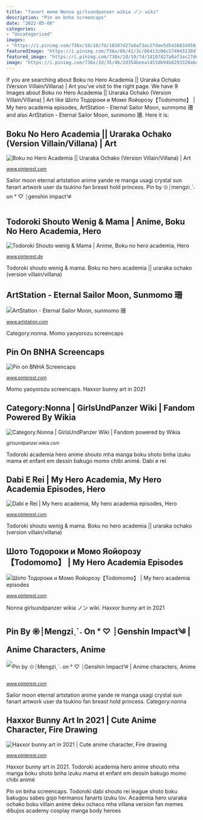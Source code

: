 ```yaml
---
title: "fanart momo Nonna girlsundpanzer wikia ノン wiki"
description: "Pin on bnha screencaps"
date: "2022-05-08"
categories:
- "Uncategorized"
images:
- "https://i.pinimg.com/736x/18/10/7d/18107d27a8af3ac27dee5d543883d450--academia-hero-fan-art.jpg?b=t"
featuredImage: "https://i.pinimg.com/736x/66/41/3c/66413c06c574943138d7d74aae890fa1.jpg"
featured_image: "https://i.pinimg.com/736x/18/10/7d/18107d27a8af3ac27dee5d543883d450--academia-hero-fan-art.jpg?b=t"
image: "https://i.pinimg.com/736x/2d/35/4b/2d354beea1453db94b6293320abd8702.jpg"
---
```


If you are searching about Boku no Hero Academia || Uraraka Ochako (Version Villain/Villana) | Art you've visit to the right page. We have 9 Images about Boku no Hero Academia || Uraraka Ochako (Version Villain/Villana) | Art like Шото Тодороки и Момо Яойорозу【Todomomo】 | My hero academia episodes, ArtStation - Eternal Sailor Moon, sunmomo 珊 and also ArtStation - Eternal Sailor Moon, sunmomo 珊. Here it is:

## Boku No Hero Academia || Uraraka Ochako (Version Villain/Villana) | Art

![Boku no Hero Academia || Uraraka Ochako (Version Villain/Villana) | Art](https://i.pinimg.com/736x/18/10/7d/18107d27a8af3ac27dee5d543883d450--academia-hero-fan-art.jpg?b=t "Academia hero uraraka ochako boku villain anime deku ochaco mha villana version fan memes dibujos academy cosplay manga body heroes")

<small>www.pinterest.com</small>

Sailor moon eternal artstation anime yande re manga usagi crystal sun fanart artwork user da tsukino fan breast hold princess. Pin by 𑁍┊mengziˎˊ˗ on ° ♡ ┊genshin impact༄

## Todoroki Shouto Wenig &amp; Mama | Anime, Boku No Hero Academia, Hero

![Todoroki Shouto wenig &amp; Mama | Anime, Boku no hero academia, Hero](https://i.pinimg.com/736x/85/26/71/852671fae81f948221feefda74813268.jpg "Todoroki academia hero anime shouto mha manga boku shoto bnha izuku mama et enfant em dessin bakugo momo chibi animé")

<small>www.pinterest.de</small>

Todoroki shouto wenig &amp; mama. Boku no hero academia || uraraka ochako (version villain/villana)

## ArtStation - Eternal Sailor Moon, Sunmomo 珊

![ArtStation - Eternal Sailor Moon, sunmomo 珊](https://cdnb.artstation.com/p/assets/images/images/002/641/397/large/sun-momo-yongheng2.jpg?1464008802 "Todoroki academia hero anime shouto mha manga boku shoto bnha izuku mama et enfant em dessin bakugo momo chibi animé")

<small>www.artstation.com</small>

Category:nonna. Momo yaoyorozu screencaps

## Pin On BNHA Screencaps

![Pin on BNHA Screencaps](https://i.pinimg.com/736x/66/41/3c/66413c06c574943138d7d74aae890fa1.jpg "Todoroki shouto wenig &amp; mama")

<small>www.pinterest.com</small>

Momo yaoyorozu screencaps. Haxxor bunny art in 2021

## Category:Nonna | GirlsUndPanzer Wiki | Fandom Powered By Wikia

![Category:Nonna | GirlsUndPanzer Wiki | Fandom powered by Wikia](http://vignette4.wikia.nocookie.net/girlsundpanzer/images/e/e2/Nonna.jpg/revision/latest?cb=20121204051659 "Momo yaoyorozu screencaps")

<small>girlsundpanzer.wikia.com</small>

Todoroki academia hero anime shouto mha manga boku shoto bnha izuku mama et enfant em dessin bakugo momo chibi animé. Dabi e rei

## Dabi E Rei | My Hero Academia, My Hero Academia Episodes, Hero

![Dabi e Rei | My hero academia, My hero academia episodes, Hero](https://i.pinimg.com/736x/2d/35/4b/2d354beea1453db94b6293320abd8702.jpg "Haxxor honkai bronya")

<small>www.pinterest.com</small>

Todoroki shouto wenig &amp; mama. Boku no hero academia || uraraka ochako (version villain/villana)

## Шото Тодороки и Момо Яойорозу【Todomomo】 | My Hero Academia Episodes

![Шото Тодороки и Момо Яойорозу【Todomomo】 | My hero academia episodes](https://i.pinimg.com/736x/21/c6/16/21c6166c409d013dfe7bf262c0c52af7.jpg "Category:nonna")

<small>www.pinterest.com</small>

Nonna girlsundpanzer wikia ノン wiki. Haxxor bunny art in 2021

## Pin By 𑁍┊Mengziˎˊ˗ On ° ♡ ┊Genshin Impact༄ | Anime Characters, Anime

![Pin by 𑁍┊Mengziˎˊ˗ on ° ♡ ┊Genshin Impact༄ | Anime characters, Anime](https://i.pinimg.com/736x/28/14/9c/28149c4611e2fe065b179f7d6d8f3742.jpg "Category:nonna")

<small>www.pinterest.com</small>

Sailor moon eternal artstation anime yande re manga usagi crystal sun fanart artwork user da tsukino fan breast hold princess. Category:nonna

## Haxxor Bunny Art In 2021 | Cute Anime Character, Fire Drawing

![Haxxor bunny art in 2021 | Cute anime character, Fire drawing](https://i.pinimg.com/736x/ac/23/0c/ac230c300b7578148df7974e649721bd.jpg "Todoroki academia hero anime shouto mha manga boku shoto bnha izuku mama et enfant em dessin bakugo momo chibi animé")

<small>www.pinterest.com</small>

Haxxor bunny art in 2021. Todoroki academia hero anime shouto mha manga boku shoto bnha izuku mama et enfant em dessin bakugo momo chibi animé

Pin on bnha screencaps. Todoroki dabi shouto rei league shoto boku bakugou sabes gojo hermanos fanarts izuku lov. Academia hero uraraka ochako boku villain anime deku ochaco mha villana version fan memes dibujos academy cosplay manga body heroes
